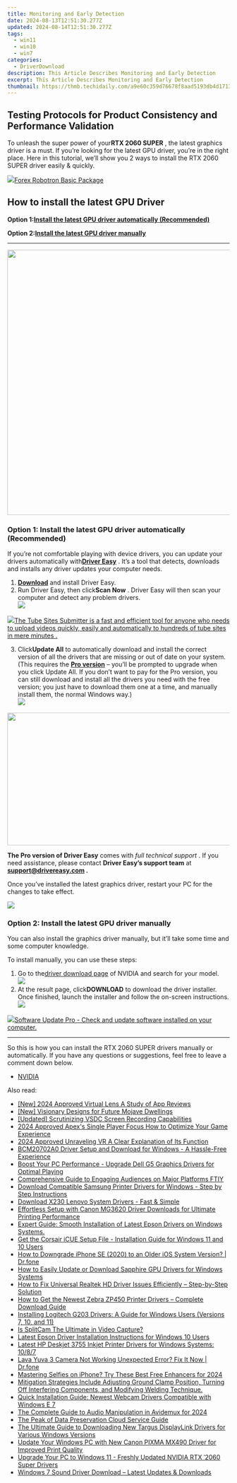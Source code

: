 ```yaml
---
title: Monitoring and Early Detection
date: 2024-08-13T12:51:30.277Z
updated: 2024-08-14T12:51:30.277Z
tags:
  - win11
  - win10
  - win7
categories:
  - DriverDownload
description: This Article Describes Monitoring and Early Detection
excerpt: This Article Describes Monitoring and Early Detection
thumbnail: https://thmb.techidaily.com/a9e60c359d76678f8aad5193db4d1713b6255faff22e113abbe3abedfe2cc94d.jpeg
---
```


## Testing Protocols for Product Consistency and Performance Validation

To unleash the super power of your**RTX 2060 SUPER** , the latest graphics driver is a must. If you’re looking for the latest GPU driver, you’re in the right place. Here in this tutorial, we’ll show you 2 ways to install the RTX 2060 SUPER driver easily & quickly.

<!-- affiliate ads begin -->
<a href="https://secure.2checkout.com/order/checkout.php?PRODS=4726960&QTY=1&AFFILIATE=108875&CART=1"><img src="https://secure.avangate.com/images/merchant/5f4f7141b65a730b4efb0e0d51f63e94/products/forexrobotronbox.gif" border="0">Forex Robotron Basic Package</a>
<!-- affiliate ads end -->
## How to install the latest GPU Driver

 **Option 1:[Install the latest GPU driver automatically (Recommended)](https://www.drivereasy.com/knowledge/rtx-2060-super-drivers-download-update-for-windows-10/#option1)**

 **Option 2:[Install the latest GPU driver manually](https://tools.techidaily.com/drivereasy/download/)**

---

<!-- affiliate ads begin -->
<a href="https://appsumo.8odi.net/c/5597632/2082541/7443" target="_top" id="2082541"><img src="//a.impactradius-go.com/display-ad/7443-2082541" border="0" alt="" width="1200" height="600"/></a><img height="0" width="0" src="https://appsumo.8odi.net/i/5597632/2082541/7443" style="position:absolute;visibility:hidden;" border="0" />
<!-- affiliate ads end -->
### Option 1: Install the latest GPU driver automatically (Recommended)

 If you’re not comfortable playing with device drivers, you can update your drivers automatically with[**Driver Easy**](https://tools.techidaily.com/drivereasy/download/) . It’s a tool that detects, downloads and installs any driver updates your computer needs.

1. **[Download](https://tools.techidaily.com/drivereasy/download/)**  and install Driver Easy.
2. Run Driver Easy, then click**Scan Now** . Driver Easy will then scan your computer and detect any problem drivers.  
![](https://images.drivereasy.com/wp-content/uploads/2020/11/Scan-now-1.jpg)
<!-- affiliate ads begin -->
<a href="https://secure.2checkout.com/order/checkout.php?PRODS=4531356&QTY=1&AFFILIATE=108875&CART=1"><img src="https://secure.avangate.com/images/merchant/8fdd149fcaa7058caccc9c4ad5b0d89a/products/tss-box.JPG" border="0">The Tube Sites Submitter is a fast and efficient tool for anyone who needs to upload videos quickly, easily and automatically to hundreds of tube sites in mere minutes . </a>
<!-- affiliate ads end -->
3. Click**Update All** to automatically download and install the correct version of all the drivers that are missing or out of date on your system.  
 (This requires the **[Pro version](https://tools.techidaily.com/drivereasy/download/)**  – you’ll be prompted to upgrade when you click Update All. If you don’t want to pay for the Pro version, you can still download and install all the drivers you need with the free version; you just have to download them one at a time, and manually install them, the normal Windows way.)  
![](https://images.drivereasy.com/wp-content/uploads/2021/04/de-2060-super-update.jpg)
<!-- affiliate ads begin -->
<a href="https://aofit.pxf.io/c/5597632/1399701/16396" target="_top" id="1399701"><img src="//a.impactradius-go.com/display-ad/16396-1399701" border="0" alt="" width="960" height="300"/></a><img height="0" width="0" src="https://imp.pxf.io/i/5597632/1399701/16396" style="position:absolute;visibility:hidden;" border="0" />
<!-- affiliate ads end -->

**The Pro version of Driver Easy** comes with _full technical support_ . If you need assistance, please contact **Driver Easy’s support team** at **[support@drivereasy.com](https://tools.techidaily.com/drivereasy/download/) .**

 Once you’ve installed the latest graphics driver, restart your PC for the changes to take effect.

<!-- affiliate ads begin -->
<a href="https://shop.systoolsgroup.com/affiliate.php?ACCOUNT=SYSTOOBY&AFFILIATE=108875&PATH=https%3A%2F%2Fwww.systoolsgroup.com%3FAFFILIATE%3D108875%26RESOURCE%3DSysTools%2BOST%2BRecovery"><img src="https://www.systoolsgroup.com/box/ost-recovery.png" border="0"></a>
<!-- affiliate ads end -->
### Option 2: Install the latest GPU driver manually

 You can also install the graphics driver manually, but it’ll take some time and some computer knowledge.

To install manually, you can use these steps:

1. Go to the[driver download page](https://tools.techidaily.com/drivereasy/download/) of NVIDIA and search for your model.  
![](https://images.drivereasy.com/wp-content/uploads/2021/04/2060-super-manually-1.jpg)
2. At the result page, click**DOWNLOAD** to download the driver installer. Once finished, launch the installer and follow the on-screen instructions.  
![](https://images.drivereasy.com/wp-content/uploads/2021/04/2060-super-manually-2.jpg)
<!-- affiliate ads begin -->
<a href="https://order.glarysoft.com/order/checkout.php?PRODS=4691139&QTY=1&AFFILIATE=108875&CART=1"><img src="https://secure.avangate.com/images/merchant/6734fa703f6633ab896eecbdfad8953a/products/SU-200-1.png" border="0">Software Update Pro - Check and update software installed on your computer. </a>
<!-- affiliate ads end -->

---

 So this is how you can install the RTX 2060 SUPER drivers manually or automatically. If you have any questions or suggestions, feel free to leave a comment down below.

* [NVIDIA](https://tools.techidaily.com/drivereasy/download/)

<ins class="adsbygoogle"
     style="display:block"
     data-ad-format="autorelaxed"
     data-ad-client="ca-pub-7571918770474297"
     data-ad-slot="1223367746"></ins>



<ins class="adsbygoogle"
     style="display:block"
     data-ad-client="ca-pub-7571918770474297"
     data-ad-slot="8358498916"
     data-ad-format="auto"
     data-full-width-responsive="true"></ins>

<span class="atpl-alsoreadstyle">Also read:</span>
<div><ul>
<li><a href="https://fox-links.techidaily.com/new-2024-approved-virtual-lens-a-study-of-app-reviews/"><u>[New] 2024 Approved  Virtual Lens  A Study of App Reviews</u></a></li>
<li><a href="https://digital-screen-recording.techidaily.com/new-visionary-designs-for-future-mojave-dwellings/"><u>[New] Visionary Designs for Future Mojave Dwellings</u></a></li>
<li><a href="https://screen-activity-recording.techidaily.com/updated-scrutinizing-vsdc-screen-recording-capabilities/"><u>[Updated] Scrutinizing VSDC Screen Recording Capabilities</u></a></li>
<li><a href="https://visual-screen-recording.techidaily.com/2024-approved-apexs-single-player-focus-how-to-optimize-your-game-experience/"><u>2024 Approved  Apex's Single Player Focus  How to Optimize Your Game Experience</u></a></li>
<li><a href="https://fox-http.techidaily.com/2024-approved-unraveling-vr-a-clear-explanation-of-its-function/"><u>2024 Approved  Unraveling VR  A Clear Explanation of Its Function</u></a></li>
<li><a href="https://hardware-help.techidaily.com/bcm20702a0-driver-setup-and-download-for-windows-a-hassle-free-experience/"><u>BCM20702A0 Driver Setup and Download for Windows - A Hassle-Free Experience</u></a></li>
<li><a href="https://hardware-help.techidaily.com/boost-your-pc-performance-upgrade-dell-g5-graphics-drivers-for-optimal-playing/"><u>Boost Your PC Performance - Upgrade Dell G5 Graphics Drivers for Optimal Playing</u></a></li>
<li><a href="https://win-forum.techidaily.com/comprehensive-guide-to-engaging-audiences-on-major-platforms-ftiy/"><u>Comprehensive Guide to Engaging Audiences on Major Platforms FTIY</u></a></li>
<li><a href="https://hardware-help.techidaily.com/download-compatible-samsung-printer-drivers-for-windows-step-by-step-instructions/"><u>Download Compatible Samsung Printer Drivers for Windows - Step by Step Instructions</u></a></li>
<li><a href="https://hardware-help.techidaily.com/download-x230-lenovo-system-drivers-fast-and-simple/"><u>Download X230 Lenovo System Drivers - Fast & Simple</u></a></li>
<li><a href="https://hardware-help.techidaily.com/effortless-setup-with-canon-mg3620-driver-downloads-for-ultimate-printing-performance/"><u>Effortless Setup with Canon MG3620 Driver Downloads for Ultimate Printing Performance</u></a></li>
<li><a href="https://hardware-help.techidaily.com/1722962965398-expert-guide-smooth-installation-of-latest-epson-drivers-on-windows-systems/"><u>Expert Guide: Smooth Installation of Latest Epson Drivers on Windows Systems.</u></a></li>
<li><a href="https://hardware-help.techidaily.com/get-the-corsair-icue-setup-file-installation-guide-for-windows-11-and-10-users/"><u>Get the Corsair iCUE Setup File - Installation Guide for Windows 11 and 10 Users</u></a></li>
<li><a href="https://blog-min.techidaily.com/how-to-downgrade-iphone-se-2020-to-an-older-ios-system-version-drfone-by-drfone-ios-system-repair-ios-system-repair/"><u>How to Downgrade iPhone SE (2020) to an Older iOS System Version? | Dr.fone</u></a></li>
<li><a href="https://hardware-help.techidaily.com/how-to-easily-update-or-download-sapphire-gpu-drivers-for-windows-systems/"><u>How to Easily Update or Download Sapphire GPU Drivers for Windows Systems</u></a></li>
<li><a href="https://hardware-help.techidaily.com/how-to-fix-universal-realtek-hd-driver-issues-efficiently-step-by-step-solution/"><u>How to Fix Universal Realtek HD Driver Issues Efficiently – Step-by-Step Solution</u></a></li>
<li><a href="https://hardware-help.techidaily.com/how-to-get-the-newest-zebra-zp450-printer-drivers-complete-download-guide/"><u>How to Get the Newest Zebra ZP450 Printer Drivers – Complete Download Guide</u></a></li>
<li><a href="https://hardware-help.techidaily.com/installing-logitech-g203-drivers-a-guide-for-windows-users-versions-7-10-and-11/"><u>Installing Logitech G203 Drivers: A Guide for Windows Users (Versions 7, 10, and 11)</u></a></li>
<li><a href="https://screen-activity-recording.techidaily.com/is-splitcam-the-ultimate-in-video-capture/"><u>Is SplitCam The Ultimate in Video Capture?</u></a></li>
<li><a href="https://hardware-help.techidaily.com/latest-epson-driver-installation-instructions-for-windows-10-users/"><u>Latest Epson Driver Installation Instructions for Windows 10 Users</u></a></li>
<li><a href="https://hardware-help.techidaily.com/latest-hp-deskjet-3755-inkjet-printer-drivers-for-windows-systems-1087/"><u>Latest HP Deskjet 3755 Inkjet Printer Drivers for Windows Systems: 10/8/7</u></a></li>
<li><a href="https://fix-guide.techidaily.com/lava-yuva-3-camera-not-working-unexpected-error-fix-it-now-drfone-by-drfone-fix-android-problems-fix-android-problems/"><u>Lava Yuva 3 Camera Not Working Unexpected Error? Fix It Now | Dr.fone</u></a></li>
<li><a href="https://extra-guidance.techidaily.com/mastering-selfies-on-iphone-try-these-best-free-enhancers-for-2024/"><u>Mastering Selfies on iPhone? Try These Best Free Enhancers for 2024</u></a></li>
<li><a href="https://hardware-help.techidaily.com/1722957397805-mitigation-strategies-include-adjusting-ground-clamp-position-turning-off-interfering-components-and-modifying-welding-technique/"><u>Mitigation Strategies Include Adjusting Ground Clamp Position, Turning Off Interfering Components, and Modifying Welding Technique.</u></a></li>
<li><a href="https://hardware-help.techidaily.com/quick-installation-guide-newest-webcam-drivers-compatible-with-windows-e-7/"><u>Quick Installation Guide: Newest Webcam Drivers Compatible with Windows E 7</u></a></li>
<li><a href="https://audio-shaping.techidaily.com/the-complete-guide-to-audio-manipulation-in-avidemux-for-2024/"><u>The Complete Guide to Audio Manipulation in Avidemux for 2024</u></a></li>
<li><a href="https://extra-information.techidaily.com/the-peak-of-data-preservation-cloud-service-guide/"><u>The Peak of Data Preservation  Cloud Service Guide</u></a></li>
<li><a href="https://hardware-help.techidaily.com/the-ultimate-guide-to-downloading-new-targus-displaylink-drivers-for-various-windows-versions/"><u>The Ultimate Guide to Downloading New Targus DisplayLink Drivers for Various Windows Versions</u></a></li>
<li><a href="https://hardware-help.techidaily.com/update-your-windows-pc-with-new-canon-pixma-mx490-driver-for-improved-print-quality/"><u>Update Your Windows PC with New Canon PIXMA MX490 Driver for Improved Print Quality</u></a></li>
<li><a href="https://hardware-help.techidaily.com/upgrade-your-pc-to-windows-11-freshly-updated-nvidia-rtx-2060-super-drivers/"><u>Upgrade Your PC to Windows 11 - Freshly Updated NVIDIA RTX ˈ2060 Super Drivers</u></a></li>
<li><a href="https://hardware-help.techidaily.com/windows-7-sound-driver-download-latest-updates-and-downloads/"><u>Windows 7 Sound Driver Download – Latest Updates & Downloads</u></a></li>
</ul></div>
